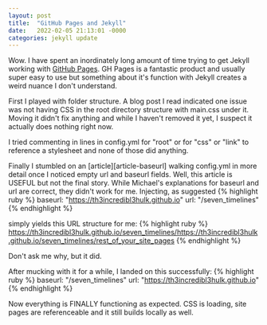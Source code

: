 ```yaml
---
layout: post
title:  "GitHub Pages and Jekyll"
date:   2022-02-05 21:13:01 -0000
categories: jekyll update
---
```

Wow.  I have spent an inordinately long amount of time trying to get Jekyll working with [GitHub Pages][github-pages].  GH Pages is a fantastic product and usually super easy to use but something about it's function with Jekyll creates a weird nuance I don't understand.

First I played with folder structure.  A blog post I read indicated one issue was not having CSS in the root directory structure with main.css under it.  Moving it didn't fix anything and while I haven't removed it yet, I suspect it actually does nothing right now.

I tried commenting in lines in config.yml for "root" or for "css" or "link" to reference a stylesheet and none of those did anything.

Finally I stumbled on an [article][article-baseurl] walking config.yml in more detail once I noticed empty url and baseurl fields.  Well, this article is USEFUL but not the final story.  While Michael's explanations for baseurl and url are correct, they didn't work for me.  Injecting, as suggested
{% highlight ruby %}
baseurl: "https://th3incredibl3hulk.github.io"
url: "/seven_timelines"
{% endhighlight %}

simply yields this URL structure for me:
{% highlight ruby %}
https://th3incredibl3hulk.github.io/seven_timelines/https://th3incredibl3hulk.github.io/seven_timelines/rest_of_your_site_pages
{% endhighlight %}

Don't ask me why, but it did.

After mucking with it for a while, I landed on this successfully:
{% highlight ruby %}
baseurl: "/seven_timelines"
url: "https://th3incredibl3hulk.github.io"
{% endhighlight %}

Now everything is FINALLY functioning as expected.  CSS is loading, site pages are referenceable and it still builds locally as well.


[github-pages]:https://pages.github.com/
[baseurl]:https://mademistakes.com/mastering-jekyll/site-url-baseurl/
